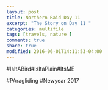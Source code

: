 ```yaml
---
layout: post
title: Northern Raid Day 11
excerpt: "The Story on Day 11 "
categories: multifile
tags: [travels, nature ]
comments: true
share: true
modified: 2016-06-01T14:11:53-04:00
---
```

#IsItABird#IsItaPlain#ItsME

#PAragliding #Newyear  2017
